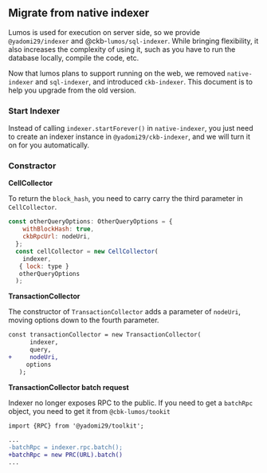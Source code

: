 ## Migrate from native indexer

Lumos is used for execution on server side, so we provide `@yadomi29/indexer` and @ckb-`lumos/sql-indexer`. While bringing flexibility, it also increases the complexity of using it, such as you have to run the database locally, compile the code, etc.

Now that lumos plans to support running on the web, we removed `native-indexer` and `sql-indexer`, and introduced `ckb-indexer`. This document is to help you upgrade from the old version.

### **Start Indexer**

Instead of calling `indexer.startForever()` in `native-indexer`, you just need to create an indexer instance in `@yadomi29/ckb-indexer`, and we will turn it on for you automatically.

### Constractor

**CellCollector**

To return the `block_hash`, you need to carry carry the third parameter in `CellCollector`.

```jsx
const otherQueryOptions: OtherQueryOptions = {
    withBlockHash: true,
    ckbRpcUrl: nodeUri,
  };
  const cellCollector = new CellCollector(
    indexer,
   { lock: type }
   otherQueryOptions
  );
```

**TransactionCollector**

The constructor of `TransactionCollector` adds a parameter of `nodeUri`, moving options down to the fourth parameter.

```diff
const transactionCollector = new TransactionCollector(
      indexer,
      query,
+     nodeUri,
     options
   );
```

**TransactionCollector batch request**

Indexer no longer exposes RPC to the public. If you need to get a `batchRpc` object, you need to get it from `@cbk-lumos/tookit`

```diff
import {RPC} from '@yadomi29/toolkit';

...
-batchRpc = indexer.rpc.batch();
+batchRpc = new PRC(URL).batch()
...
```
